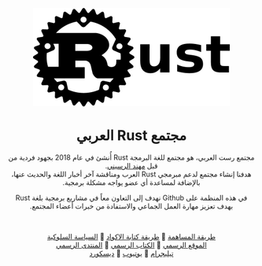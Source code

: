 <div dir="rtl" align="center">

<picture>
  <source media="(prefers-color-scheme: dark)" srcset="https://github.com/ar-rust-lang/.github/raw/main/profile/assets/rust-logo-light.png">
  <source media="(prefers-color-scheme: light)" srcset="https://github.com/ar-rust-lang/.github/raw/main/profile/assets/rust-logo-dark.png">
  <img src="https://github.com/ar-rust-lang/.github/raw/main/profile/assets/rust-logo-dark.png" height="200">
</picture>

# مجتمع Rust العربي

مجتمع رست العربي، هو مجتمع للغة البرمجة Rust أُنشئ في عام 2018 بجهود فردية من قبل [مهند الرسيني].</br>
هدفنا إنشاء مجتمع لدعم مبرمجي Rust العرب ومناقشة آخر أخبار اللغة والحديث عنها، بالإضافة لمساعدة أي عضو يواجه مشكلة برمجية.<br>

في هذه المنظمة على Github نهدف إلى التعاون معاً في مشاريع برمجية بلغة Rust بهدف تعزيز مهارة العمل الجماعي والاستفادة من خبرات أعضاء المجتمع.

<br>

[طريقة المساهمة] 🦀 [طريقة كتابة الاكواد] 🦀 [السياسة السلوكية] <br>
[الموقع الرسمي] 🦀 [الكتاب الرسمي] 🦀 [المنتدى الرسمي] <br>
[تيليجرام] 🦀 [يوتيوب] 🦀 [ديسكورد]


</div>

[مهند الرسيني]: https://github.com/MuhannadAlrusayni
[code-of-conduct]: https://www.rust-lang.org/policies/code-of-conduct
[الموقع الرسمي]: https://www.rust-lang.org/
[الكتاب الرسمي]: https://doc.rust-lang.org/book/
[المنتدى الرسمي]: https://users.rust-lang.org/
[طريقة المساهمة]: https://github.com/ar-rust-lang/.github/blob/main/CONTRIBUTING.md
[طريقة كتابة الاكواد]: https://github.com/ar-rust-lang/.github/blob/main/CODE_STYLE.md
[السياسة السلوكية]: https://github.com/ar-rust-lang/.github/blob/main/CODE_OF_CONDUCT.md
[تيليجرام]: https://rust_ar.t.me
[ديسكورد]: https://discord.gg/7vfTNHHYjJ
[يوتيوب]: https://www.youtube.com/channel/UCNI1ggba3NZySHRSH_qCc6w

